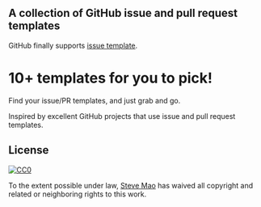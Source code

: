 ## A collection of GitHub issue and pull request templates

GitHub finally supports [issue template](https://github.com/blog/2111-issue-and-pull-request-templates).

# 10+ templates for you to pick!

Find your issue/PR templates, and just grab and go.

Inspired by excellent GitHub projects that use issue and pull request templates.


## License

[![CC0](https://i.creativecommons.org/p/zero/1.0/88x31.png)](https://creativecommons.org/publicdomain/zero/1.0/)

To the extent possible under law, [Steve Mao](https://github.com/stevemao) has waived all copyright and related or neighboring rights to this work.
